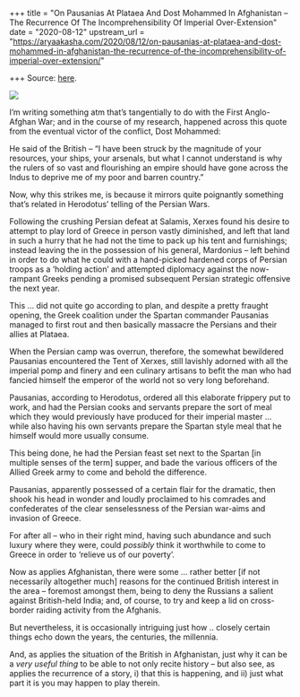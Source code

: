 +++
title = "On Pausanias At Plataea And Dost Mohammed In Afghanistan – The Recurrence Of The Incomprehensibility Of Imperial Over-Extension"
date = "2020-08-12"
upstream_url = "https://aryaakasha.com/2020/08/12/on-pausanias-at-plataea-and-dost-mohammed-in-afghanistan-the-recurrence-of-the-incomprehensibility-of-imperial-over-extension/"

+++
Source: [here](https://aryaakasha.com/2020/08/12/on-pausanias-at-plataea-and-dost-mohammed-in-afghanistan-the-recurrence-of-the-incomprehensibility-of-imperial-over-extension/).

![](https://aryaakasha.files.wordpress.com/2020/08/68747787_10162126363575574_8141279198703517696_n.jpg?w=492)

I’m writing something atm that’s tangentially to do with the First
Anglo-Afghan War; and in the course of my research, happened across this
quote from the eventual victor of the conflict, Dost Mohammed:

He said of the British – “I have been struck by the magnitude of your
resources, your ships, your arsenals, but what I cannot understand is
why the rulers of so vast and flourishing an empire should have gone
across the Indus to deprive me of my poor and barren country.”

Now, why this strikes me, is because it mirrors quite poignantly
something that’s related in Herodotus’ telling of the Persian Wars.

Following the crushing Persian defeat at Salamis, Xerxes found his
desire to attempt to play lord of Greece in person vastly diminished,
and left that land in such a hurry that he had not the time to pack up
his tent and furnishings; instead leaving the in the possession of his
general, Mardonius – left behind in order to do what he could with a
hand-picked hardened corps of Persian troops as a ‘holding action’ and
attempted diplomacy against the now-rampant Greeks pending a promised
subsequent Persian strategic offensive the next year.

This … did not quite go according to plan, and despite a pretty fraught
opening, the Greek coalition under the Spartan commander Pausanias
managed to first rout and then basically massacre the Persians and their
allies at Plataea.

When the Persian camp was overrun, therefore, the somewhat bewildered
Pausanias encountered the Tent of Xerxes, still lavishly adorned with
all the imperial pomp and finery and een culinary artisans to befit the
man who had fancied himself the emperor of the world not so very long
beforehand.

Pausanias, according to Herodotus, ordered all this elaborate frippery
put to work, and had the Persian cooks and servants prepare the sort of
meal which they would previously have produced for their imperial master
… while also having his own servants prepare the Spartan style meal that
he himself would more usually consume.

This being done, he had the Persian feast set next to the Spartan \[in
multiple senses of the term\] supper, and bade the various officers of
the Allied Greek army to come and behold the difference.

Pausanias, apparently possessed of a certain flair for the dramatic,
then shook his head in wonder and loudly proclaimed to his comrades and
confederates of the clear senselessness of the Persian war-aims and
invasion of Greece.

For after all – who in their right mind, having such abundance and such
luxury where they were, could *possibly* think it worthwhile to come to
Greece in order to ‘relieve us of our poverty’.

Now as applies Afghanistan, there were some … rather better \[if not
necessarily altogether much\] reasons for the continued British interest
in the area – foremost amongst them, being to deny the Russians a
salient against British-held India; and, of course, to try and keep a
lid on cross-border raiding activity from the Afghanis.

But nevertheless, it is occasionally intriguing just how .. closely
certain things echo down the years, the centuries, the millennia.

And, as applies the situation of the British in Afghanistan, just why it
can be a *very useful thing* to be able to not only recite history – but
also see, as applies the recurrence of a story, i) that this is
happening, and ii) just what part it is you may happen to play therein.
